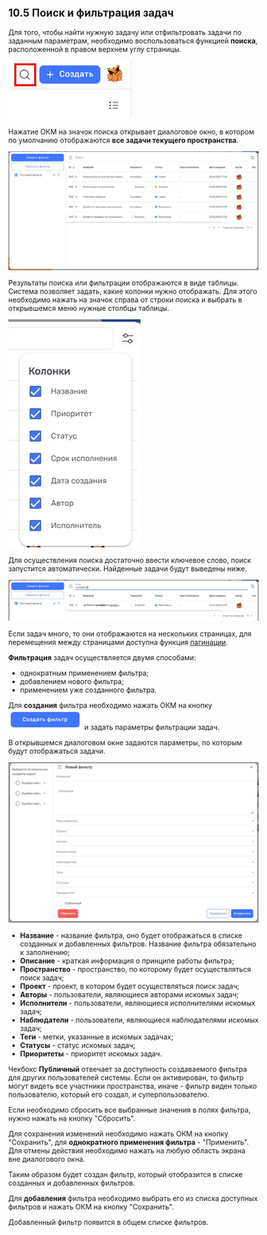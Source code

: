 ## 10.5 Поиск и фильтрация задач

Для того, чтобы найти нужную задачу или отфильтровать задачи по заданным параметрам, необходимо воспользоваться функцией **поиска**, расположенной в правом верхнем углу страницы.

![значок_поиска](/imgs/значок_поиска.jpg)

Нажатие ОКМ на значок поиска открывает диалоговое окно, в котором по умолчанию отображаются **все задачи текущего пространства**.

![окно_поиска](/imgs/окно_поиска.jpg)

Результаты поиска или фильтрации отображаются в виде таблицы. Система позволяет задать, какие колонки нужно отображать. Для этого необходимо нажать на значок справа от строки поиска и выбрать в открывшемся меню нужные столбцы таблицы.

![колонки](/imgs/колонки.jpg)

Для осуществления поиска достаточно ввести ключевое слово, поиск запустится автоматически. Найденные задачи будут выведены ниже.

![поиск](/imgs/поиск.jpg)

Если задач много, то они отображаются на нескольких страницах, для перемещения между страницами доступна функция [пагинации](10_general_operations/10.3_pagination.md).

**Фильтрация** задач осуществляется двумя способами:
- однократным применением фильтра;
- добавлением нового фильтра;
- применением уже созданного фильтра.

Для **создания** фильтра необходимо нажать ОКМ на кнопку ![кнопка_создать_фильтр](/imgs/кнопка_создать_фильтр.jpg) и задать параметры фильтрации задач. 

В открывшемся диалоговом окне задаются параметры, по которым будут отображаться задачи. 

![фильтрация_задач](/imgs/фильтрация_задач.jpg)

- **Название** - название фильтра, оно будет отображаться в списке созданных и добавленных фильтров. Название фильтра обязательно к заполнению;
- **Описание** - краткая информация о принципе работы фильтра;
- **Пространство** - пространство, по которому будет осуществляться поиск задач;
- **Проект** - проект, в котором будет осуществляться поиск задач;
- **Авторы** - пользователи, являющиеся авторами искомых задач;
- **Исполнители** - пользователи, являющиеся исполнителями искомых задач;
- **Наблюдатели** - пользователи, являющиеся наблюдателями искомых задач;
- **Теги** - метки, указанные в искомых задачах;
- **Статусы** - статус искомых задач;
- **Приоритеты** - приоритет искомых задач.

Чекбокс **Публичный** отвечает за доступность создаваемого фильтра для других пользователей системы. Если он активирован, то фильтр могут видеть все участники пространства, иначе - фильтр виден только пользователю, который его создал, и суперпользователю. 

Если необходимо сбросить все выбранные значения в полях фильтра, нужно нажать на кнопку "Сбросить".

Для сохранения изменений необходимо нажать ОКМ на кнопку "Сохранить", для **однократного применения фильтра** - "Применить". Для отмены действия необходимо нажать на любую область экрана вне диалогового окна.

Таким образом будет создан фильтр, который отобразится в списке созданных и добавленных фильтров.

Для **добавления** фильтра необходимо выбрать его из списка доступных фильтров и нажать ОКМ на кнопку "Сохранить". 

Добавленный фильтр появится в общем списке фильтров.
